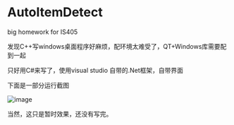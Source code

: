# AutoItemDetect

big homework for IS405

发现C++写windows桌面程序好麻烦，配环境太难受了，QT+Windows库需要配到一起

只好用C#来写了，使用visual studio 自带的.Net框架，自带界面

下面是一部分运行截图


![image](https://user-images.githubusercontent.com/46391254/120778259-b63a4c80-c558-11eb-81da-7533c5bc8938.png)

当然，这只是暂时效果，还没有写完。
